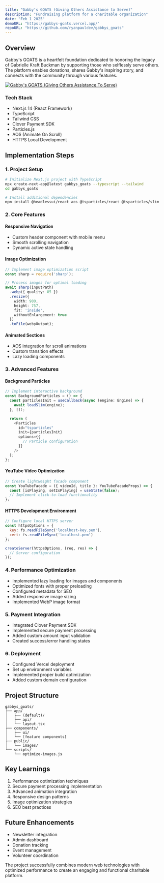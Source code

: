 ```yaml
---
title: "Gabby's GOATS (Giving Others Assistance to Serve)"
description: "Fundraising platform for a charitable organization"
date: "Feb 1 2025"
demoURL: "https://gabbys-goats.vercel.app/"
repoURL: "https://github.com/ryanpauldev/gabbys_goats"
---
```


## Overview

Gabby's GOATS is a heartfelt foundation dedicated to honoring the legacy of Gabrielle Kraft Buckman by supporting those who selflessly serve others. The platform enables donations, shares Gabby's inspiring story, and connects with the community through various features.

<a href="https://gabbys-goats.vercel.app/" target="_blank">
  <img src="/gabbys-goats.png" alt="Gabby's GOATS (Giving Others Assistance To Serve)" />
</a>

### Tech Stack

- Next.js 14 (React Framework)
- TypeScript
- Tailwind CSS
- Clover Payment SDK
- Particles.js
- AOS (Animate On Scroll)
- HTTPS Local Development

## Implementation Steps

### 1. Project Setup

```bash
# Initialize Next.js project with TypeScript
npx create-next-app@latest gabbys_goats --typescript --tailwind
cd gabbys_goats

# Install additional dependencies
npm install @headlessui/react aos @tsparticles/react @tsparticles/slim
```

### 2. Core Features

#### Responsive Navigation
- Custom header component with mobile menu
- Smooth scrolling navigation
- Dynamic active state handling

#### Image Optimization
```typescript
// Implement image optimization script
const sharp = require('sharp');

// Process images for optimal loading
await sharp(inputPath)
  .webp({ quality: 85 })
  .resize({
    width: 900,
    height: 757,
    fit: 'inside',
    withoutEnlargement: true
  })
  .toFile(webpOutput);
```

#### Animated Sections
- AOS integration for scroll animations
- Custom transition effects
- Lazy loading components

### 3. Advanced Features

#### Background Particles
```typescript
// Implement interactive background
const BackgroundParticles = () => {
  const particlesInit = useCallback(async (engine: Engine) => {
    await loadSlim(engine);
  }, []);

  return (
    <Particles
      id="tsparticles"
      init={particlesInit}
      options={{
        // Particle configuration
      }}
    />
  );
};
```

#### YouTube Video Optimization
```typescript
// Create lightweight facade component
const YouTubeFacade = ({ videoId, title }: YouTubeFacadeProps) => {
  const [isPlaying, setIsPlaying] = useState(false);
  // Implement click-to-load functionality
};
```

#### HTTPS Development Environment
```javascript
// Configure local HTTPS server
const httpsOptions = {
  key: fs.readFileSync('localhost-key.pem'),
  cert: fs.readFileSync('localhost.pem')
};

createServer(httpsOptions, (req, res) => {
  // Server configuration
});
```

### 4. Performance Optimization

- Implemented lazy loading for images and components
- Optimized fonts with proper preloading
- Configured metadata for SEO
- Added responsive image sizing
- Implemented WebP image format

### 5. Payment Integration

- Integrated Clover Payment SDK
- Implemented secure payment processing
- Added custom amount input validation
- Created success/error handling states

### 6. Deployment

- Configured Vercel deployment
- Set up environment variables
- Implemented proper build optimization
- Added custom domain configuration

## Project Structure

```
gabbys_goats/
├── app/
│   ├── (default)/
│   ├── api/
│   └── layout.tsx
├── components/
│   ├── ui/
│   └── [feature components]
├── public/
│   └── images/
└── scripts/
    └── optimize-images.js
```

## Key Learnings

1. Performance optimization techniques
2. Secure payment processing implementation
3. Advanced animation integration
4. Responsive design patterns
5. Image optimization strategies
6. SEO best practices

## Future Enhancements

- Newsletter integration
- Admin dashboard
- Donation tracking
- Event management
- Volunteer coordination

The project successfully combines modern web technologies with optimized performance to create an engaging and functional charitable platform.
